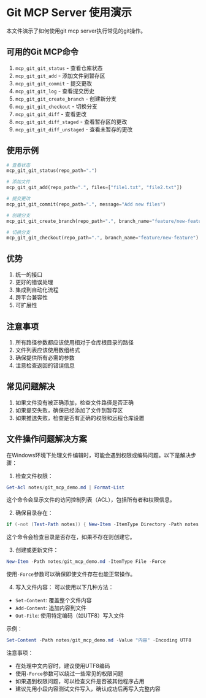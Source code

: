 ﻿# Git MCP Server 使用演示

本文件演示了如何使用git mcp server执行常见的git操作。

## 可用的Git MCP命令

1. `mcp_git_git_status` - 查看仓库状态
2. `mcp_git_git_add` - 添加文件到暂存区
3. `mcp_git_git_commit` - 提交更改
4. `mcp_git_git_log` - 查看提交历史
5. `mcp_git_git_create_branch` - 创建新分支
6. `mcp_git_git_checkout` - 切换分支
7. `mcp_git_git_diff` - 查看更改
8. `mcp_git_git_diff_staged` - 查看暂存区的更改
9. `mcp_git_git_diff_unstaged` - 查看未暂存的更改

## 使用示例

```python
# 查看状态
mcp_git_git_status(repo_path=".")

# 添加文件
mcp_git_git_add(repo_path=".", files=["file1.txt", "file2.txt"])

# 提交更改
mcp_git_git_commit(repo_path=".", message="Add new files")

# 创建分支
mcp_git_git_create_branch(repo_path=".", branch_name="feature/new-feature")

# 切换分支
mcp_git_git_checkout(repo_path=".", branch_name="feature/new-feature")
```

## 优势

1. 统一的接口
2. 更好的错误处理
3. 集成到自动化流程
4. 跨平台兼容性
5. 可扩展性

## 注意事项

1. 所有路径参数都应该使用相对于仓库根目录的路径
2. 文件列表应该使用数组格式
3. 确保提供所有必需的参数
4. 注意检查返回的错误信息

## 常见问题解决

1. 如果文件没有被正确添加，检查文件路径是否正确
2. 如果提交失败，确保已经添加了文件到暂存区
3. 如果推送失败，检查是否有正确的权限和远程仓库设置

## 文件操作问题解决方案

在Windows环境下处理文件编辑时，可能会遇到权限或编码问题。以下是解决步骤：

1. 检查文件权限：
```powershell
Get-Acl notes/git_mcp_demo.md | Format-List
```
这个命令会显示文件的访问控制列表（ACL），包括所有者和权限信息。

2. 确保目录存在：
```powershell
if (-not (Test-Path notes)) { New-Item -ItemType Directory -Path notes -Force }
```
这个命令会检查目录是否存在，如果不存在则创建它。

3. 创建或更新文件：
```powershell
New-Item -Path notes/git_mcp_demo.md -ItemType File -Force
```
使用`-Force`参数可以确保即使文件存在也能正常操作。

4. 写入文件内容：
可以使用以下几种方法：
- `Set-Content`: 覆盖整个文件内容
- `Add-Content`: 追加内容到文件
- `Out-File`: 使用特定编码（如UTF8）写入文件

示例：
```powershell
Set-Content -Path notes/git_mcp_demo.md -Value "内容" -Encoding UTF8
```

注意事项：
- 在处理中文内容时，建议使用UTF8编码
- 使用`-Force`参数可以绕过一些常见的权限问题
- 如果遇到权限问题，可以检查文件是否被其他程序占用
- 建议先用小段内容测试文件写入，确认成功后再写入完整内容
